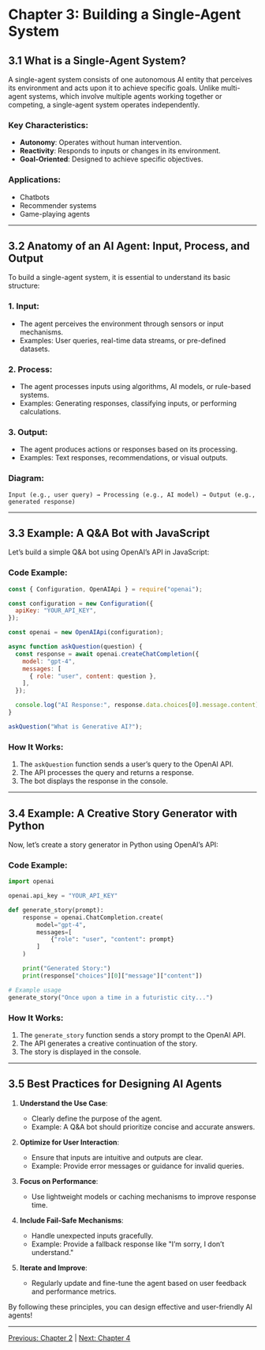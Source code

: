 # Chapter 3: Building a Single-Agent System

## **3.1 What is a Single-Agent System?**

A single-agent system consists of one autonomous AI entity that perceives its environment and acts upon it to achieve specific goals. Unlike multi-agent systems, which involve multiple agents working together or competing, a single-agent system operates independently.

### **Key Characteristics**:
- **Autonomy**: Operates without human intervention.
- **Reactivity**: Responds to inputs or changes in its environment.
- **Goal-Oriented**: Designed to achieve specific objectives.

### **Applications**:
- Chatbots
- Recommender systems
- Game-playing agents

---

## **3.2 Anatomy of an AI Agent: Input, Process, and Output**

To build a single-agent system, it is essential to understand its basic structure:

### **1. Input**:
- The agent perceives the environment through sensors or input mechanisms.
- Examples: User queries, real-time data streams, or pre-defined datasets.

### **2. Process**:
- The agent processes inputs using algorithms, AI models, or rule-based systems.
- Examples: Generating responses, classifying inputs, or performing calculations.

### **3. Output**:
- The agent produces actions or responses based on its processing.
- Examples: Text responses, recommendations, or visual outputs.

### **Diagram**:
```
Input (e.g., user query) → Processing (e.g., AI model) → Output (e.g., generated response)
```

---

## **3.3 Example: A Q&A Bot with JavaScript**

Let’s build a simple Q&A bot using OpenAI’s API in JavaScript:

### **Code Example**:

```javascript
const { Configuration, OpenAIApi } = require("openai");

const configuration = new Configuration({
  apiKey: "YOUR_API_KEY",
});

const openai = new OpenAIApi(configuration);

async function askQuestion(question) {
  const response = await openai.createChatCompletion({
    model: "gpt-4",
    messages: [
      { role: "user", content: question },
    ],
  });

  console.log("AI Response:", response.data.choices[0].message.content);
}

askQuestion("What is Generative AI?");
```

### **How It Works**:
1. The `askQuestion` function sends a user’s query to the OpenAI API.
2. The API processes the query and returns a response.
3. The bot displays the response in the console.

---

## **3.4 Example: A Creative Story Generator with Python**

Now, let’s create a story generator in Python using OpenAI’s API:

### **Code Example**:

```python
import openai

openai.api_key = "YOUR_API_KEY"

def generate_story(prompt):
    response = openai.ChatCompletion.create(
        model="gpt-4",
        messages=[
            {"role": "user", "content": prompt}
        ]
    )

    print("Generated Story:")
    print(response["choices"][0]["message"]["content"])

# Example usage
generate_story("Once upon a time in a futuristic city...")
```

### **How It Works**:
1. The `generate_story` function sends a story prompt to the OpenAI API.
2. The API generates a creative continuation of the story.
3. The story is displayed in the console.

---

## **3.5 Best Practices for Designing AI Agents**

1. **Understand the Use Case**:
   - Clearly define the purpose of the agent.
   - Example: A Q&A bot should prioritize concise and accurate answers.

2. **Optimize for User Interaction**:
   - Ensure that inputs are intuitive and outputs are clear.
   - Example: Provide error messages or guidance for invalid queries.

3. **Focus on Performance**:
   - Use lightweight models or caching mechanisms to improve response time.

4. **Include Fail-Safe Mechanisms**:
   - Handle unexpected inputs gracefully.
   - Example: Provide a fallback response like "I’m sorry, I don’t understand."

5. **Iterate and Improve**:
   - Regularly update and fine-tune the agent based on user feedback and performance metrics.

By following these principles, you can design effective and user-friendly AI agents!

---

[Previous: Chapter 2](https://github.com/FrugalX/ai_agents_ebook_draft/blob/main/Chapter%202%20Generative%20AI%20APIs%20Gett.md) | [Next: Chapter 4](https://github.com/FrugalX/ai_agents_ebook_draft/blob/main/Chapter%204%20Multi-Agent%20Systems%20Col.md)


